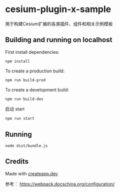 # cesium-plugin-x-sample

用于构建Cesium扩展的各类插件、组件和相关示例模板

## Building and running on localhost

First install dependencies:

```sh
npm install
```

To create a production build:

```sh
npm run build-prod
```

To create a development build:

```sh
npm run build-dev
```

 启动 start

```sh
npm run start
```



## Running

```sh
node dist/bundle.js
```

## Credits

Made with [createapp.dev](https://createapp.dev/)

参考： https://webpack.docschina.org/configuration/